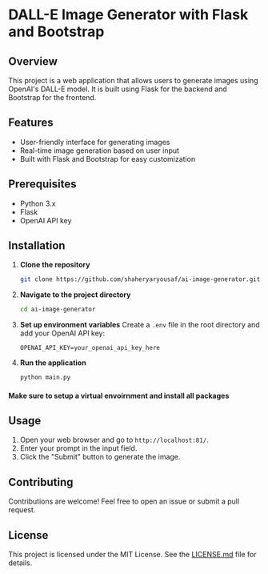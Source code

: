 # DALL-E Image Generator with Flask and Bootstrap

## Overview

This project is a web application that allows users to generate images using OpenAI's DALL-E model. It is built using Flask for the backend and Bootstrap for the frontend.

## Features

- User-friendly interface for generating images
- Real-time image generation based on user input
- Built with Flask and Bootstrap for easy customization

## Prerequisites

- Python 3.x
- Flask
- OpenAI API key

## Installation

1. **Clone the repository**

   ```bash
   git clone https://github.com/shaheryaryousaf/ai-image-generator.git
   ```

2. **Navigate to the project directory**

   ```bash
   cd ai-image-generator

   ```

3. **Set up environment variables**
   Create a `.env` file in the root directory and add your OpenAI API key:

   ```env
   OPENAI_API_KEY=your_openai_api_key_here
   ```

4. **Run the application**
   ```bash
   python main.py
   ```

#### Make sure to setup a virtual envoirnment and install all packages

## Usage

1. Open your web browser and go to `http://localhost:81/`.
2. Enter your prompt in the input field.
3. Click the "Submit" button to generate the image.

## Contributing

Contributions are welcome! Feel free to open an issue or submit a pull request.

## License

This project is licensed under the MIT License. See the [LICENSE.md](LICENSE.md) file for details.
